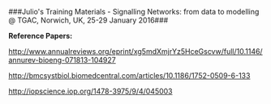 ###Julio's Training Materials - Signalling Networks: from data to modelling @ TGAC, Norwich, UK, 25-29 January 2016###

**Reference Papers:**

http://www.annualreviews.org/eprint/xg5mdXmjrYz5HceGscvw/full/10.1146/annurev-bioeng-071813-104927

http://bmcsystbiol.biomedcentral.com/articles/10.1186/1752-0509-6-133

http://iopscience.iop.org/1478-3975/9/4/045003

